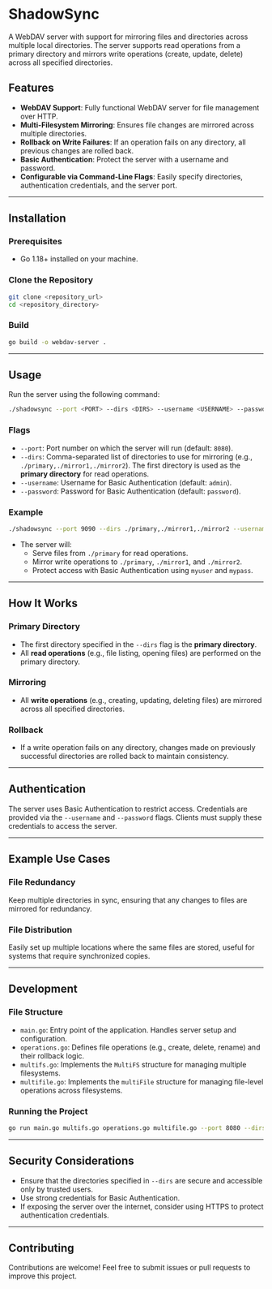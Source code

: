 # ShadowSync

A WebDAV server with support for mirroring files and directories across multiple local directories. The server supports read operations from a primary directory and mirrors write operations (create, update, delete) across all specified directories.

## Features
- **WebDAV Support**: Fully functional WebDAV server for file management over HTTP.
- **Multi-Filesystem Mirroring**: Ensures file changes are mirrored across multiple directories.
- **Rollback on Write Failures**: If an operation fails on any directory, all previous changes are rolled back.
- **Basic Authentication**: Protect the server with a username and password.
- **Configurable via Command-Line Flags**: Easily specify directories, authentication credentials, and the server port.

---

## Installation

### Prerequisites
- Go 1.18+ installed on your machine.

### Clone the Repository
```bash
git clone <repository_url>
cd <repository_directory>
```

### Build
```bash
go build -o webdav-server .
```

---

## Usage

Run the server using the following command:

```bash
./shadowsync --port <PORT> --dirs <DIRS> --username <USERNAME> --password <PASSWORD>
```

### Flags
- `--port`: Port number on which the server will run (default: `8080`).
- `--dirs`: Comma-separated list of directories to use for mirroring (e.g., `./primary,./mirror1,./mirror2`). The first directory is used as the **primary directory** for read operations.
- `--username`: Username for Basic Authentication (default: `admin`).
- `--password`: Password for Basic Authentication (default: `password`).

### Example
```bash
./shadowsync --port 9090 --dirs ./primary,./mirror1,./mirror2 --username myuser --password mypass
```

- The server will:
  - Serve files from `./primary` for read operations.
  - Mirror write operations to `./primary`, `./mirror1`, and `./mirror2`.
  - Protect access with Basic Authentication using `myuser` and `mypass`.

---

## How It Works

### Primary Directory
- The first directory specified in the `--dirs` flag is the **primary directory**.
- All **read operations** (e.g., file listing, opening files) are performed on the primary directory.

### Mirroring
- All **write operations** (e.g., creating, updating, deleting files) are mirrored across all specified directories.

### Rollback
- If a write operation fails on any directory, changes made on previously successful directories are rolled back to maintain consistency.

---

## Authentication

The server uses Basic Authentication to restrict access. Credentials are provided via the `--username` and `--password` flags. Clients must supply these credentials to access the server.

---

## Example Use Cases

### File Redundancy
Keep multiple directories in sync, ensuring that any changes to files are mirrored for redundancy.

### File Distribution
Easily set up multiple locations where the same files are stored, useful for systems that require synchronized copies.

---

## Development

### File Structure
- `main.go`: Entry point of the application. Handles server setup and configuration.
- `operations.go`: Defines file operations (e.g., create, delete, rename) and their rollback logic.
- `multifs.go`: Implements the `MultiFS` structure for managing multiple filesystems.
- `multifile.go`: Implements the `multiFile` structure for managing file-level operations across filesystems.

### Running the Project
```bash
go run main.go multifs.go operations.go multifile.go --port 8080 --dirs ./primary,./mirror1 --username admin --password secret
```

---

## Security Considerations

- Ensure that the directories specified in `--dirs` are secure and accessible only by trusted users.
- Use strong credentials for Basic Authentication.
- If exposing the server over the internet, consider using HTTPS to protect authentication credentials.

---

## Contributing

Contributions are welcome! Feel free to submit issues or pull requests to improve this project.
